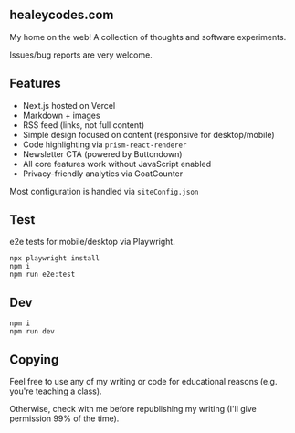 ## healeycodes.com

My home on the web! A collection of thoughts and software experiments.

Issues/bug reports are very welcome.

## Features

- Next.js hosted on Vercel
- Markdown + images
- RSS feed (links, not full content)
- Simple design focused on content (responsive for desktop/mobile)
- Code highlighting via `prism-react-renderer`
- Newsletter CTA (powered by Buttondown)
- All core features work without JavaScript enabled
- Privacy-friendly analytics via GoatCounter

Most configuration is handled via `siteConfig.json`

## Test

e2e tests for mobile/desktop via Playwright.

```
npx playwright install
npm i
npm run e2e:test
```

## Dev

```
npm i
npm run dev
```

## Copying

Feel free to use any of my writing or code for educational reasons (e.g. you're teaching a class).

Otherwise, check with me before republishing my writing (I'll give permission 99% of the time).